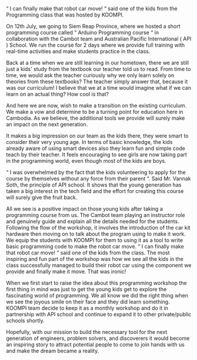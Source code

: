 “ I can finally make that robot car move! “ said one of the kids from the Programming class that was hosted by KOOMPI.

On 12th July, we going to Siem Reap Province, where we hosted a short programming course called “ Arduino Programming course “ in collaboration with the Cambot team and Australian Pacific International ( API ) School. We run the course for 2 days where we provide full training with real-time activities and make students practice in the class.

Back at a time when we are still learning in our hometown, there we are still just a kids' study from the textbook our teacher told us to read. From time to time, we would ask the teacher curiously why we only learn solely on theories from these textbooks? The teacher simply answer that, because it was our curriculum! I believe that we at a time would imagine what if we can learn on an actual thing? How cool is that?

And here we are now, wish to make a transition on the existing curriculum. We make a vow and determine to be a turning point for education here in Cambodia. As we believe, the additional tools we provide will surely make an impact on the next generation.  

It makes a big impression on our team as the kids there, they were smart to consider their very young age. In terms of basic knowledge, the kids already aware of using smart devices also they learn fun and simple code teach by their teacher. It feels encouraging to see girls are now taking part in the programming world, even though most of the kids are boys.

“ I was overwhelmed by the fact that the kids volunteering to apply for the course by themselves without any force from their parent “. Said Mr. Vannak Soth, the principle of API school. It shows that the young generation has taken a big interest in the tech field and the effort for creating this course will surely give the fruit back.

All we see is a positive impact on those young kids after taking a programming course from us. The Cambot team playing an instructor role and genuinely guide and explain all the details needed for the students. Following the flow of the workshop, it involves the introduction of the car kit hardware then moving on to talk about the program using to make it work.
We equip the students with KOOMPI for them to using it as a tool to write basic programming code to make the robot car move. “ I can finally make that robot car move! “ said one of the kids from the class. The most inspiring and fun part of the workshop was how we see all the kids in the class successfully managed to build their robot car using the component we provide and finally make it move. That was ironic!

When we first start to raise the idea about this programming workshop the first thing in mind was just to get the young kids get to explore the fascinating world of programming. We all know we did the right thing when we see the joyous smile on their face and they did learn something. KOOMPI team decide to keep it as a monthly workshop and do it in partnership with API school and continue to expand it to other private/public schools shortly.

Hopefully, with our mission to build the necessary tool for the next generation of engineers, problem solvers, and discoverers it would become an inspiring story to attract potential people to come to join hands with us and make the dream became a reality.
